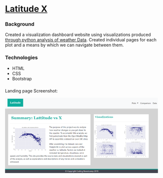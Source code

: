 # [Latitude X](https://mddesta.github.io/LatitudeX/)

### Background 

Created a visualization dashboard website using visualizations produced [through python analysis of weather Data](https://github.com/mddesta/WeatherPy). Created individual pages for each plot and a means by which we can navigate between them.

### Technologies 

* HTML
* CSS
* Bootstrap

### 

Landing page Screenshot:

![Landing page](https://github.com/mddesta/HTML_CSS/blob/master/Screenshot.png)
